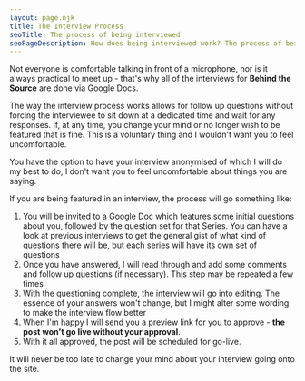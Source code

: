 ```yaml
---
layout: page.njk
title: The Interview Process
seoTitle: The process of being interviewed
seoPageDescription: How does being interviewed work? The process of being interviewed is entirely done by Google Docs, so you can do it when you feel comforatable
---
```


Not everyone is comfortable talking in front of a microphone, nor is it always practical to meet up - that's why all of the interviews for **Behind the Source** are done via Google Docs.

The way the interview process works allows for follow up questions without forcing the interviewee to sit down at a dedicated time and wait for any responses. If, at any time, you change your mind or no longer wish to be featured that is fine. This is a voluntary thing and I wouldn't want you to feel uncomfortable.

You have the option to have your interview anonymised of which I will do my best to do, I don't want you to feel uncomfortable about things you are saying.

If you are being featured in an interview, the process will go something like:

1. You will be invited to a Google Doc which features some initial questions about you, followed by the question set for that Series. You can have a look at previous interviews to get the general gist of what kind of questions there will be, but each series will have its own set of questions
1. Once you have answered, I will read through and add some comments and follow up questions (if necessary). This step may be repeated a few times
1. With the questioning complete, the interview will go into editing. The essence of your answers won't change, but I might alter some wording to make the interview flow better
1. When I'm happy I will send you a preview link for you to approve - **the post won't go live without your approval**.
1. With it all approved, the post will be scheduled for go-live.

It will never be too late to change your mind about your interview going onto the site.